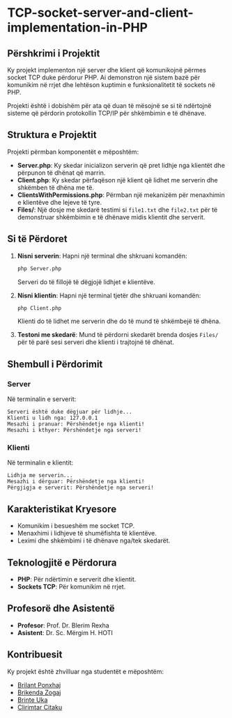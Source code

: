 # TCP-socket-server-and-client-implementation-in-PHP

## Përshkrimi i Projektit
Ky projekt implementon një server dhe klient që komunikojnë përmes socket TCP duke përdorur PHP. Ai demonstron një sistem bazë për komunikim në rrjet dhe lehtëson kuptimin e funksionalitetit të sockets në PHP. 

Projekti është i dobishëm për ata që duan të mësojnë se si të ndërtojnë sisteme që përdorin protokollin TCP/IP për shkëmbimin e të dhënave.

## Struktura e Projektit
Projekti përmban komponentët e mëposhtëm:

- **Server.php**: Ky skedar inicializon serverin që pret lidhje nga klientët dhe përpunon të dhënat që marrin.
- **Client.php**: Ky skedar përfaqëson një klient që lidhet me serverin dhe shkëmben të dhëna me të.
- **ClientsWithPermissions.php**: Përmban një mekanizëm për menaxhimin e klientëve dhe lejeve të tyre.
- **Files/**: Një dosje me skedarë testimi si `file1.txt` dhe `file2.txt` për të demonstruar shkëmbimin e të dhënave midis klientit dhe serverit.

## Si të Përdoret

1. **Nisni serverin**:
   Hapni një terminal dhe shkruani komandën:
   ```bash
   php Server.php
   ```
   Serveri do të fillojë të dëgjojë lidhjet e klientëve.

2. **Nisni klientin**:
   Hapni një terminal tjetër dhe shkruani komandën:
   ```bash
   php Client.php
   ```
   Klienti do të lidhet me serverin dhe do të mund të shkëmbejë të dhëna.

3. **Testoni me skedarë**:
   Mund të përdorni skedarët brenda dosjes `Files/` për të parë sesi serveri dhe klienti i trajtojnë të dhënat.

## Shembull i Përdorimit
### Server
Në terminalin e serverit:
```
Serveri është duke dëgjuar për lidhje...
Klienti u lidh nga: 127.0.0.1
Mesazhi i pranuar: Përshëndetje nga klienti!
Mesazhi i kthyer: Përshëndetje nga serveri!
```

### Klienti
Në terminalin e klientit:
```
Lidhja me serverin...
Mesazhi i dërguar: Përshëndetje nga klienti!
Përgjigja e serverit: Përshëndetje nga serveri!
```

## Karakteristikat Kryesore
- Komunikim i besueshëm me socket TCP.
- Menaxhimi i lidhjeve të shumëfishta të klientëve.
- Leximi dhe shkëmbimi i të dhënave nga/tek skedarët.


## Teknologjitë e Përdorura
- **PHP**: Për ndërtimin e serverit dhe klientit.
- **Sockets TCP**: Për komunikim në rrjet.

## Profesorë dhe Asistentë
- **Profesor**: Prof. Dr. Blerim Rexha
- **Asistent**: Dr. Sc. Mërgim H. HOTI

## Kontribuesit
Ky projekt është zhvilluar nga studentët e mëposhtëm:

- [Brilant Ponxhaj](https://github.com/BrilantPonxhaj)
- [Brikenda Zogaj](https://github.com/Brikenda-Zogaj)
- [Brinte Uka](https://github.com/BrinetaUka)
- [Clirimtar Citaku](https://github.com/clirimtar-citaku)

